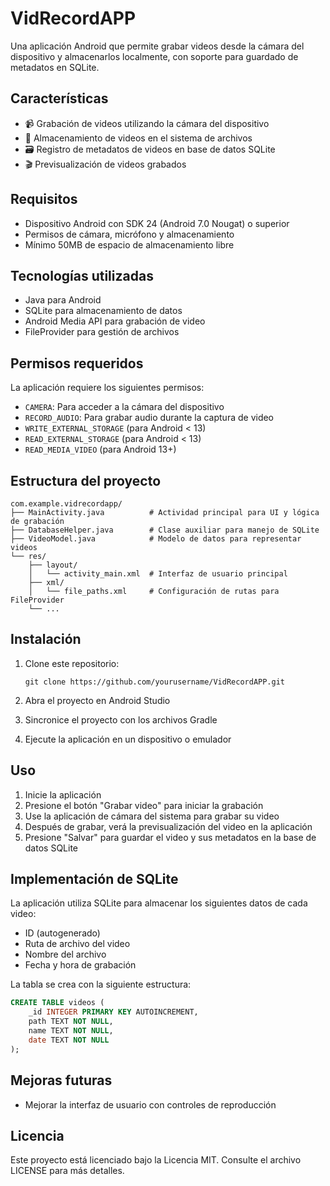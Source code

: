 # VidRecordAPP

Una aplicación Android que permite grabar videos desde la cámara del dispositivo y almacenarlos localmente, con soporte para guardado de metadatos en SQLite.

## Características

- 📹 Grabación de videos utilizando la cámara del dispositivo
- 💾 Almacenamiento de videos en el sistema de archivos
- 🗃️ Registro de metadatos de videos en base de datos SQLite
- 🎬 Previsualización de videos grabados

## Requisitos

- Dispositivo Android con SDK 24 (Android 7.0 Nougat) o superior
- Permisos de cámara, micrófono y almacenamiento
- Mínimo 50MB de espacio de almacenamiento libre

## Tecnologías utilizadas

- Java para Android
- SQLite para almacenamiento de datos
- Android Media API para grabación de video
- FileProvider para gestión de archivos

## Permisos requeridos

La aplicación requiere los siguientes permisos:

- `CAMERA`: Para acceder a la cámara del dispositivo
- `RECORD_AUDIO`: Para grabar audio durante la captura de video
- `WRITE_EXTERNAL_STORAGE` (para Android < 13)
- `READ_EXTERNAL_STORAGE` (para Android < 13)
- `READ_MEDIA_VIDEO` (para Android 13+)

## Estructura del proyecto

```
com.example.vidrecordapp/
├── MainActivity.java          # Actividad principal para UI y lógica de grabación
├── DatabaseHelper.java        # Clase auxiliar para manejo de SQLite
├── VideoModel.java            # Modelo de datos para representar videos
└── res/
    ├── layout/
    │   └── activity_main.xml  # Interfaz de usuario principal
    ├── xml/
    │   └── file_paths.xml     # Configuración de rutas para FileProvider
    └── ...
```

## Instalación

1. Clone este repositorio:
   ```
   git clone https://github.com/yourusername/VidRecordAPP.git
   ```

2. Abra el proyecto en Android Studio

3. Sincronice el proyecto con los archivos Gradle

4. Ejecute la aplicación en un dispositivo o emulador

## Uso

1. Inicie la aplicación
2. Presione el botón "Grabar video" para iniciar la grabación
3. Use la aplicación de cámara del sistema para grabar su video
4. Después de grabar, verá la previsualización del video en la aplicación
5. Presione "Salvar" para guardar el video y sus metadatos en la base de datos SQLite

## Implementación de SQLite

La aplicación utiliza SQLite para almacenar los siguientes datos de cada video:
- ID (autogenerado)
- Ruta de archivo del video
- Nombre del archivo
- Fecha y hora de grabación

La tabla se crea con la siguiente estructura:

```sql
CREATE TABLE videos (
    _id INTEGER PRIMARY KEY AUTOINCREMENT,
    path TEXT NOT NULL,
    name TEXT NOT NULL,
    date TEXT NOT NULL
);
```

## Mejoras futuras

- Mejorar la interfaz de usuario con controles de reproducción

## Licencia

Este proyecto está licenciado bajo la Licencia MIT. Consulte el archivo LICENSE para más detalles.
